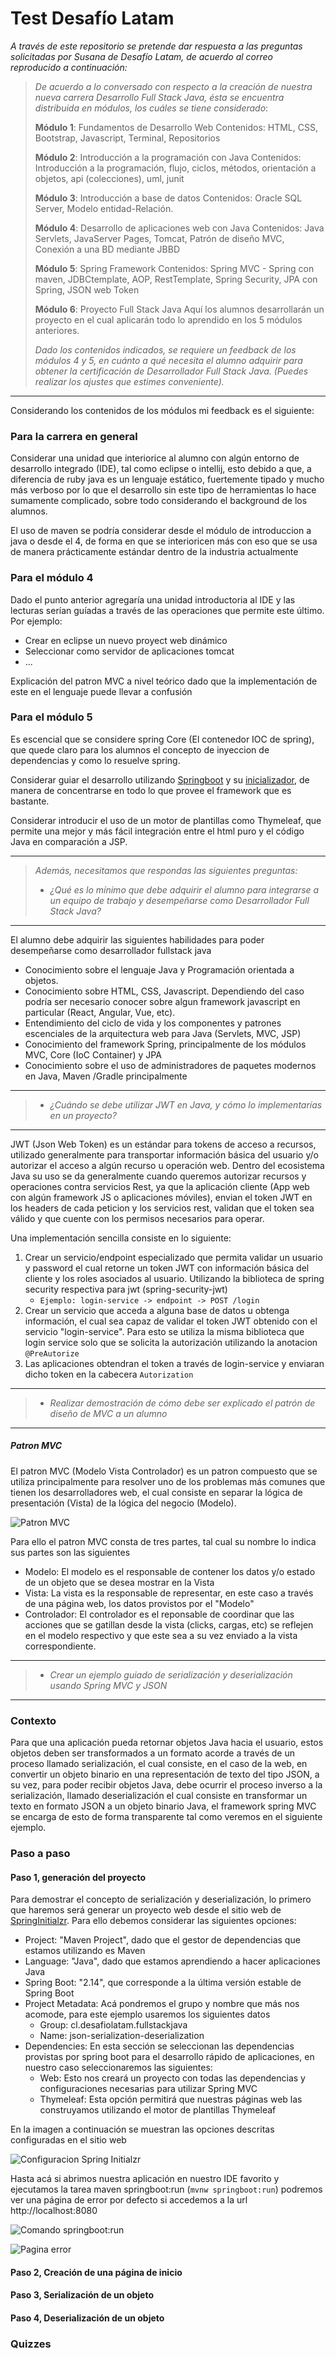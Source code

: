 # Test Desafío Latam

*A través de este repositorio se pretende dar respuesta a las preguntas solicitadas por Susana de Desafío Latam, de acuerdo al correo reproducido a continuación:*

> *De acuerdo a lo conversado con respecto a la creación de nuestra nueva carrera Desarrollo Full Stack Java, ésta se encuentra distribuida en módulos, los cuáles se tiene considerado*:
>
> __Módulo 1__: Fundamentos de Desarrollo Web 
> Contenidos: HTML, CSS, Bootstrap, Javascript, Terminal, Repositorios
>
> __Módulo 2__: Introducción a la programación con Java 
> Contenidos: Introducción a la programación, flujo, ciclos, métodos, orientación a objetos, api (colecciones), uml, junit
> 
> __Módulo 3__: Introducción a base de datos
> Contenidos: Oracle SQL Server, Modelo entidad-Relación.
> 
> __Módulo 4__: Desarrollo de aplicaciones web con Java
> Contenidos: Java Servlets, JavaServer Pages, Tomcat, Patrón de diseño MVC, Conexión a una BD mediante JBBD
> 
> __Módulo 5__: Spring Framework
> Contenidos: Spring MVC - Spring con maven, JDBCtemplate, AOP, RestTemplate, Spring Security, JPA con Spring, JSON web Token
> 
> __Módulo 6__: Proyecto Full Stack Java
> Aquí los alumnos desarrollarán un proyecto en el cual aplicarán todo lo aprendido en los 5 módulos anteriores.
>
> *Dado los contenidos indicados, se requiere un feedback de los módulos 4 y 5, en cuánto a qué necesita el alumno adquirir para obtener la certificación de Desarrollador Full Stack Java. (Puedes realizar los ajustes que estimes conveniente).*
> 
---
Considerando los contenidos de los módulos mi feedback es el siguiente:
### Para la carrera en general
Considerar una unidad que interiorice al alumno con algún entorno de desarrollo integrado (IDE), tal como eclipse o intellij, esto debido a que, a diferencia de ruby java es un lenguaje estático, fuertemente tipado y mucho más verboso por lo que el desarrollo sin este tipo de herramientas lo hace sumamente complicado, sobre todo considerando el background de los alumnos.

El uso de maven se podría considerar desde el módulo de introduccion a java o desde el 4, de forma en que se interioricen más con eso que se usa de manera prácticamente estándar dentro de la industria actualmente

### Para el módulo 4

Dado el punto anterior agregaría una unidad introductoria al IDE y las lecturas serían guíadas a través de las operaciones que permite este último. Por ejemplo: 
   * Crear en eclipse un nuevo proyect web dinámico
   * Seleccionar como servidor de aplicaciones tomcat
   * ...

Explicación del patron MVC a nivel teórico dado que la implementación de este en el lenguaje puede llevar a confusión
### Para el módulo 5
Es escencial que se considere spring Core (El contenedor IOC de spring), que quede claro para los alumnos el concepto de inyeccion de dependencias y como lo resuelve spring.

Considerar guiar el desarrollo utilizando [Springboot](https://spring.io/projects/spring-boot) y su [inicializador](https://start.spring.io/), de manera de concentrarse en todo lo que provee el framework que es bastante.

Considerar introducir el uso de un motor de plantillas como Thymeleaf, que permite una mejor y más fácil integración entre el html puro y el código Java en comparación a JSP.

---
> *Además, necesitamos que respondas las siguientes preguntas:*
>
> * *¿Qué es lo mínimo que debe adquirir el alumno para integrarse a un equipo de trabajo y desempeñarse como Desarrollador Full Stack Java?*
---
El alumno debe adquirir las siguientes habilidades para poder desempeñarse como desarrollador fullstack java
* Conocimiento sobre el lenguaje Java y Programación orientada a objetos.
* Conocimiento sobre HTML, CSS, Javascript. Dependiendo del caso podría ser necesario conocer sobre algun framework javascript en particular (React, Angular, Vue, etc).
* Entendimiento del ciclo de vida y los componentes y patrones escenciales de la arquitectura web para Java (Servlets, MVC, JSP)
* Conocimiento del framework Spring, principalmente de los módulos MVC, Core (IoC Container) y JPA
* Conocimiento sobre el uso de administradores de paquetes modernos en Java, Maven /Gradle principalmente

---
> * *¿Cuándo se debe utilizar JWT en Java, y cómo lo implementarías en un proyecto?*
---
JWT (Json Web Token) es un estándar para tokens de acceso a recursos, utilizado generalmente para transportar información básica del usuario y/o autorizar el acceso a algún recurso u operación web. Dentro del ecosistema Java su uso se da generalmente cuando queremos autorizar recursos y operaciones contra servicios Rest, ya que la aplicación cliente (App web con algún framework JS o aplicaciones móviles), envian el token JWT en los headers de cada peticion y los servicios rest, validan que el token sea válido y que cuente con los permisos necesarios para operar.

Una implementación sencilla consiste en lo siguiente:
1. Crear un servicio/endpoint especializado que permita validar un usuario y password el cual retorne un token JWT con información básica del cliente y los roles asociados al usuario. Utilizando la biblioteca de spring security respectiva para jwt (spring-security-jwt)
   * ```Ejemplo: login-service -> endpoint -> POST /login ```
2. Crear un servicio que acceda a alguna base de datos u obtenga información, el cual sea capaz de validar el token JWT obtenido con el servicio "login-service". Para esto se utiliza la misma biblioteca que login service solo que se solicita la autorización utilizando la anotacion ```@PreAutorize```
3. Las aplicaciones obtendran el token a través de login-service y enviaran dicho token en la cabecera ```Autorization```

---
> * *Realizar demostración de cómo debe ser explicado el patrón de diseño de MVC a un alumno*
---
##### Patron MVC

El patron MVC (Modelo Vista Controlador) es un patron compuesto que se utiliza principalmente para resolver uno de los problemas más comunes que tienen los desarrolladores web, el cual consiste en separar la lógica de presentación (Vista) de la lógica del negocio (Modelo).

![Patron MVC](https://upload.wikimedia.org/wikipedia/commons/thumb/a/a9/ModelViewControllerDiagram_es.svg/220px-ModelViewControllerDiagram_es.svg.png)

Para ello el patron MVC consta de tres partes, tal cual su nombre lo indica sus partes son las siguientes
* Modelo: El modelo es el responsable de contener los datos y/o estado de un objeto que se desea mostrar en la Vista
* Vista: La vista es la responsable de representar, en este caso a través de una página web, los datos provistos por el "Modelo"
* Controlador: El controlador es el reponsable de coordinar que las acciones que se gatillan desde la vista (clicks, cargas, etc) se reflejen  en el modelo respectivo y que este sea a su vez enviado a la vista correspondiente.

---
> * *Crear un ejemplo guiado de serialización y deserialización usando Spring MVC y JSON* 
---

### Contexto

Para que una aplicación pueda retornar objetos Java hacia el usuario, estos objetos deben ser transformados a un formato acorde a través de un proceso llamado serialización, el cual consiste, en el caso de la web, en convertir un objeto binario en una representación de texto del tipo JSON, a su vez, para poder recibir objetos Java, debe ocurrir el proceso inverso a la serialización, llamado deserialización el cual consiste en transformar un texto en formato JSON a un objeto binario Java, el framework spring MVC se encarga de esto de forma transparente tal como veremos en el siguiente ejemplo.

### Paso a paso

#### Paso 1, generación del proyecto

Para demostrar el concepto de serialización y deserialización, lo primero que haremos será generar un proyecto web desde el sitio web de [SpringInitialzr](https://start.spring.io/). Para ello debemos considerar las siguientes opciones:
* Project: "Maven Project", dado que el gestor de dependencias que estamos utilizando es Maven
* Language: "Java", dado que estamos aprendiendo a hacer aplicaciones Java
* Spring Boot:  "2.14", que corresponde a la última versión estable de Spring Boot
* Project Metadata: Acá pondremos el grupo y nombre que más nos acomode, para este ejemplo usaremos los siguientes datos
   * Group: cl.desafiolatam.fullstackjava
   * Name: json-serialization-deserialization
* Dependencies: En esta sección se seleccionan las dependencias provistas por spring boot para el desarrollo rápido de aplicaciones, en nuestro caso seleccionaremos las siguientes:
   * Web: Esto nos creará un proyecto con todas las dependencias y configuraciones necesarias para utilizar Spring MVC
   * Thymeleaf: Esta opción permitirá que nuestras páginas web las construyamos utilizando el motor de plantillas Thymeleaf

En la imagen a continuación se muestran las opciones descritas configuradas en el sitio web

![Configuracion Spring Initialzr](images/configuracion_spring_intializr.png)

Hasta acá si abrimos nuestra aplicación en nuestro IDE favorito y ejecutamos la tarea maven springboot:run (```mvnw springboot:run```) podremos ver una página de error por defecto si accedemos a la url http://localhost:8080

![Comando springboot:run](images/springboot-run-cmd.png)

![Pagina error](images/default_error_page.png)

#### Paso 2, Creación de una página de inicio

#### Paso 3, Serialización de un objeto

#### Paso 4, Deserialización de un objeto

### Quizzes

